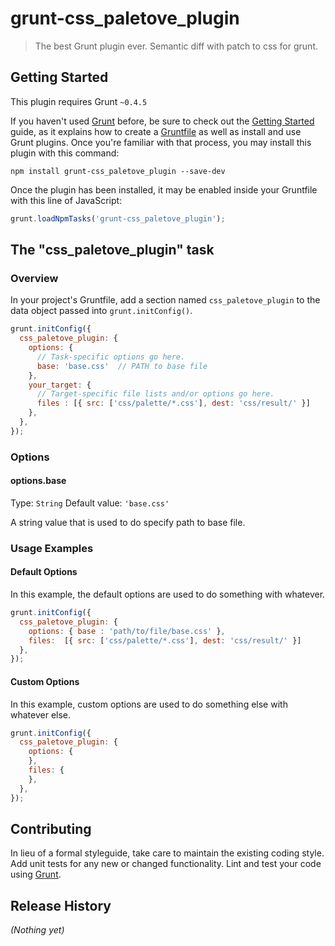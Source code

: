 # grunt-css_paletove_plugin

> The best Grunt plugin ever. Semantic diff with patch to css for grunt.

## Getting Started
This plugin requires Grunt `~0.4.5`

If you haven't used [Grunt](http://gruntjs.com/) before, be sure to check out the [Getting Started](http://gruntjs.com/getting-started) guide, as it explains how to create a [Gruntfile](http://gruntjs.com/sample-gruntfile) as well as install and use Grunt plugins. Once you're familiar with that process, you may install this plugin with this command:

```shell
npm install grunt-css_paletove_plugin --save-dev
```

Once the plugin has been installed, it may be enabled inside your Gruntfile with this line of JavaScript:

```js
grunt.loadNpmTasks('grunt-css_paletove_plugin');
```

## The "css_paletove_plugin" task

### Overview
In your project's Gruntfile, add a section named `css_paletove_plugin` to the data object passed into `grunt.initConfig()`.

```js
grunt.initConfig({
  css_paletove_plugin: {
    options: {
      // Task-specific options go here.
      base: 'base.css'  // PATH to base file
    },
    your_target: {
      // Target-specific file lists and/or options go here.
      files : [{ src: ['css/palette/*.css'], dest: 'css/result/' }]
    },
  },
});
```

### Options

#### options.base
Type: `String`
Default value: `'base.css'`

A string value that is used to do specify path to base file.

### Usage Examples

#### Default Options
In this example, the default options are used to do something with whatever.

```js
grunt.initConfig({
  css_paletove_plugin: {
    options: { base : 'path/to/file/base.css' },
    files:  [{ src: ['css/palette/*.css'], dest: 'css/result/' }]
  },
});
```

#### Custom Options
In this example, custom options are used to do something else with whatever else.

```js
grunt.initConfig({
  css_paletove_plugin: {
    options: {
    },
    files: {
    },
  },
});
```

## Contributing
In lieu of a formal styleguide, take care to maintain the existing coding style. Add unit tests for any new or changed functionality. Lint and test your code using [Grunt](http://gruntjs.com/).

## Release History
_(Nothing yet)_
